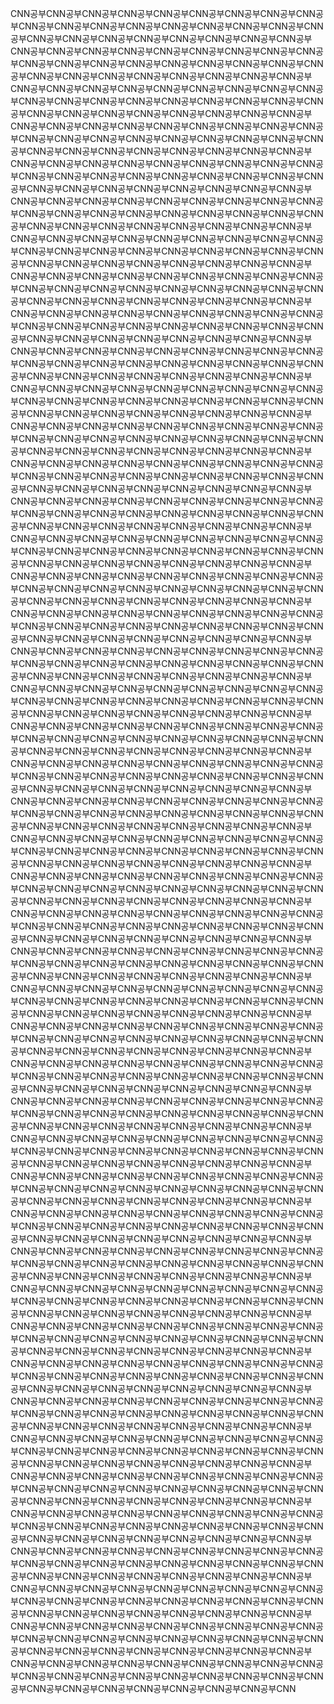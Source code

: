 CNN공부CNN공부CNN공부CNN공부CNN공부CNN공부CNN공부CNN공부CNN공부CNN공부CNN공부CNN공부CNN공부CNN공부CNN공부CNN공부CNN공부CNN공부CNN공부CNN공부CNN공부CNN공부CNN공부CNN공부CNN공부CNN공부CNN공부CNN공부CNN공부CNN공부CNN공부CNN공부CNN공부CNN공부CNN공부CNN공부CNN공부CNN공부CNN공부CNN공부CNN공부CNN공부CNN공부CNN공부CNN공부CNN공부CNN공부CNN공부CNN공부CNN공부CNN공부CNN공부CNN공부CNN공부CNN공부CNN공부CNN공부CNN공부CNN공부CNN공부CNN공부CNN공부CNN공부CNN공부CNN공부CNN공부CNN공부CNN공부CNN공부CNN공부CNN공부CNN공부CNN공부CNN공부CNN공부CNN공부CNN공부CNN공부CNN공부CNN공부CNN공부CNN공부CNN공부CNN공부CNN공부CNN공부CNN공부CNN공부CNN공부CNN공부CNN공부CNN공부CNN공부CNN공부CNN공부CNN공부CNN공부CNN공부CNN공부CNN공부CNN공부CNN공부CNN공부CNN공부CNN공부CNN공부CNN공부CNN공부CNN공부CNN공부CNN공부CNN공부CNN공부CNN공부CNN공부CNN공부CNN공부CNN공부CNN공부CNN공부CNN공부CNN공부CNN공부CNN공부CNN공부CNN공부CNN공부CNN공부CNN공부CNN공부CNN공부CNN공부CNN공부CNN공부CNN공부CNN공부CNN공부CNN공부CNN공부CNN공부CNN공부CNN공부CNN공부CNN공부CNN공부CNN공부CNN공부CNN공부CNN공부CNN공부CNN공부CNN공부CNN공부CNN공부CNN공부CNN공부CNN공부CNN공부CNN공부CNN공부CNN공부CNN공부CNN공부CNN공부CNN공부CNN공부CNN공부CNN공부CNN공부CNN공부CNN공부CNN공부CNN공부CNN공부CNN공부CNN공부CNN공부CNN공부CNN공부CNN공부CNN공부CNN공부CNN공부CNN공부CNN공부CNN공부CNN공부CNN공부CNN공부CNN공부CNN공부CNN공부CNN공부CNN공부CNN공부CNN공부CNN공부CNN공부CNN공부CNN공부CNN공부CNN공부CNN공부CNN공부CNN공부CNN공부CNN공부CNN공부CNN공부CNN공부CNN공부CNN공부CNN공부CNN공부CNN공부CNN공부CNN공부CNN공부CNN공부CNN공부CNN공부CNN공부CNN공부CNN공부CNN공부CNN공부CNN공부CNN공부CNN공부CNN공부CNN공부CNN공부CNN공부CNN공부CNN공부CNN공부CNN공부CNN공부CNN공부CNN공부CNN공부CNN공부CNN공부CNN공부CNN공부CNN공부CNN공부CNN공부CNN공부CNN공부CNN공부CNN공부CNN공부CNN공부CNN공부CNN공부CNN공부CNN공부CNN공부CNN공부CNN공부CNN공부CNN공부CNN공부CNN공부CNN공부CNN공부CNN공부CNN공부CNN공부CNN공부CNN공부CNN공부CNN공부CNN공부CNN공부CNN공부CNN공부CNN공부CNN공부CNN공부CNN공부CNN공부CNN공부CNN공부CNN공부CNN공부CNN공부CNN공부CNN공부CNN공부CNN공부CNN공부CNN공부CNN공부CNN공부CNN공부CNN공부CNN공부CNN공부CNN공부CNN공부CNN공부CNN공부CNN공부CNN공부CNN공부CNN공부CNN공부CNN공부CNN공부CNN공부CNN공부CNN공부CNN공부CNN공부CNN공부CNN공부CNN공부CNN공부CNN공부CNN공부CNN공부CNN공부CNN공부CNN공부CNN공부CNN공부CNN공부CNN공부CNN공부CNN공부CNN공부CNN공부CNN공부CNN공부CNN공부CNN공부CNN공부CNN공부CNN공부CNN공부CNN공부CNN공부CNN공부CNN공부CNN공부CNN공부CNN공부CNN공부CNN공부CNN공부CNN공부CNN공부CNN공부CNN공부CNN공부CNN공부CNN공부CNN공부CNN공부CNN공부CNN공부CNN공부CNN공부CNN공부CNN공부CNN공부CNN공부CNN공부CNN공부CNN공부CNN공부CNN공부CNN공부CNN공부CNN공부CNN공부CNN공부CNN공부CNN공부CNN공부CNN공부CNN공부CNN공부CNN공부CNN공부CNN공부CNN공부CNN공부CNN공부CNN공부CNN공부CNN공부CNN공부CNN공부CNN공부CNN공부CNN공부CNN공부CNN공부CNN공부CNN공부CNN공부CNN공부CNN공부CNN공부CNN공부CNN공부CNN공부CNN공부CNN공부CNN공부CNN공부CNN공부CNN공부CNN공부CNN공부CNN공부CNN공부CNN공부CNN공부CNN공부CNN공부CNN공부CNN공부CNN공부CNN공부CNN공부CNN공부CNN공부CNN공부CNN공부CNN공부CNN공부CNN공부CNN공부CNN공부CNN공부CNN공부CNN공부CNN공부CNN공부CNN공부CNN공부CNN공부CNN공부CNN공부CNN공부CNN공부CNN공부CNN공부CNN공부CNN공부CNN공부CNN공부CNN공부CNN공부CNN공부CNN공부CNN공부CNN공부CNN공부CNN공부CNN공부CNN공부CNN공부CNN공부CNN공부CNN공부CNN공부CNN공부CNN공부CNN공부CNN공부CNN공부CNN공부CNN공부CNN공부CNN공부CNN공부CNN공부CNN공부CNN공부CNN공부CNN공부CNN공부CNN공부CNN공부CNN공부CNN공부CNN공부CNN공부CNN공부CNN공부CNN공부CNN공부CNN공부CNN공부CNN공부CNN공부CNN공부CNN공부CNN공부CNN공부CNN공부CNN공부CNN공부CNN공부CNN공부CNN공부CNN공부CNN공부CNN공부CNN공부CNN공부CNN공부CNN공부CNN공부CNN공부CNN공부CNN공부CNN공부CNN공부CNN공부CNN공부CNN공부CNN공부CNN공부CNN공부CNN공부CNN공부CNN공부CNN공부CNN공부CNN공부CNN공부CNN공부CNN공부CNN공부CNN공부CNN공부CNN공부CNN공부CNN공부CNN공부CNN공부CNN공부CNN공부CNN공부CNN공부CNN공부CNN공부CNN공부CNN공부CNN공부CNN공부CNN공부CNN공부CNN공부CNN공부CNN공부CNN공부CNN공부CNN공부CNN공부CNN공부CNN공부CNN공부CNN공부CNN공부CNN공부CNN공부CNN공부CNN공부CNN공부CNN공부CNN공부CNN공부CNN공부CNN공부CNN공부CNN공부CNN공부CNN공부CNN공부CNN공부CNN공부CNN공부CNN공부CNN공부CNN공부CNN공부CNN공부CNN공부CNN공부CNN공부CNN공부CNN공부CNN공부CNN공부CNN공부CNN공부CNN공부CNN공부CNN공부CNN공부CNN공부CNN공부CNN공부CNN공부CNN공부CNN공부CNN공부CNN공부CNN공부CNN공부CNN공부CNN공부CNN공부CNN공부CNN공부CNN공부CNN공부CNN공부CNN공부CNN공부CNN공부CNN공부CNN공부CNN공부CNN공부CNN공부CNN공부CNN공부CNN공부CNN공부CNN공부CNN공부CNN공부CNN공부CNN공부CNN공부CNN공부CNN공부CNN공부CNN공부CNN공부CNN공부CNN공부CNN공부CNN공부CNN공부CNN공부CNN공부CNN공부CNN공부CNN공부CNN공부CNN공부CNN공부CNN공부CNN공부CNN공부CNN공부CNN공부CNN공부CNN공부CNN공부CNN공부CNN공부CNN공부CNN공부CNN공부CNN공부CNN공부CNN공부CNN공부CNN공부CNN공부CNN공부CNN공부CNN공부CNN공부CNN공부CNN공부CNN공부CNN공부CNN공부CNN공부CNN공부CNN공부CNN공부CNN공부CNN공부CNN공부CNN공부CNN공부CNN공부CNN공부CNN공부CNN공부CNN공부CNN공부CNN공부CNN공부CNN공부CNN공부CNN공부CNN공부CNN공부CNN공부CNN공부CNN공부CNN공부CNN공부CNN공부CNN공부CNN공부CNN공부CNN공부CNN공부CNN공부CNN공부CNN공부CNN공부CNN공부CNN공부CNN공부CNN공부CNN공부CNN공부CNN공부CNN공부CNN공부CNN공부CNN공부CNN공부CNN공부CNN공부CNN공부CNN공부CNN공부CNN공부CNN공부CNN공부CNN공부CNN공부CNN공부CNN공부CNN공부CNN공부CNN공부CNN공부CNN공부CNN공부CNN공부CNN공부CNN공부CNN공부CNN공부CNN공부CNN공부CNN공부CNN공부CNN공부CNN공부CNN공부CNN공부CNN공부CNN공부CNN공부CNN공부CNN공부CNN공부CNN공부CNN공부CNN공부CNN공부CNN공부CNN공부CNN공부CNN공부CNN공부CNN공부CNN공부CNN공부CNN공부CNN공부CNN공부CNN공부CNN공부CNN공부CNN공부CNN공부CNN공부CNN공부CNN공부CNN공부CNN공부CNN공부CNN공부CNN공부CNN공부CNN공부CNN공부CNN공부CNN공부CNN공부CNN공부CNN공부CNN공부CNN공부CNN공부CNN공부CNN공부CNN공부CNN공부CNN공부CNN공부CNN공부CNN공부CNN공부CNN공부CNN공부CNN공부CNN공부CNN공부CNN공부CNN공부CNN공부CNN공부CNN공부CNN공부CNN공부CNN공부CNN공부CNN공부CNN공부CNN공부CNN공부CNN공부CNN공부CNN공부CNN공부CNN공부CNN공부CNN공부CNN공부CNN공부CNN공부CNN공부CNN공부CNN공부CNN공부CNN공부CNN공부CNN공부CNN공부CNN공부CNN공부CNN공부CNN공부CNN공부CNN공부CNN공부CNN공부CNN공부CNN공부CNN공부CNN공부CNN공부CNN공부CNN공부CNN공부CNN공부CNN공부CNN공부CNN공부CNN공부CNN공부CNN공부CNN공부CNN공부CNN공부CNN공부CNN공부CNN공부CNN공부CNN공부CNN공부CNN공부CNN공부CNN공부CNN공부CNN공부CNN공부CNN공부CNN공부CNN공부CNN공부CNN공부CNN공부CNN공부CNN공부CNN공부CNN공부CNN공부CNN공부CNN공부CNN공부CNN공부CNN공부CNN공부CNN공부CNN공부CNN공부CNN공부CNN공부CNN공부CNN공부CNN공부CNN공부CNN공부CNN공부CNN공부CNN공부CNN공부CNN공부CNN공부CNN공부CNN공부CNN공부CNN공부CNN공부CNN공부CNN공부CNN공부CNN공부CNN공부CNN공부CNN공부CNN공부CNN공부CNN공부CNN공부CNN공부CNN공부CNN공부CNN공부CNN공부CNN공부CNN공부CNN공부CNN공부CNN공부CNN공부CNN공부CNN공부CNN공부CNN공부CNN공부CNN공부CNN공부CNN공부CNN공부CNN공부CNN공부CNN공부CNN공부CNN공부CNN공부CNN공부CNN공부CNN공부CNN공부CNN공부CNN공부CNN공부CNN공부CNN공부CNN공부CNN공부CNN공부CNN공부CNN공부CNN공부CNN공부CNN공부CNN공부CNN공부CNN공부CNN공부CNN공부CNN공부CNN공부CNN공부CNN공부CNN공부CNN공부CNN공부CNN공부CNN공부CNN공부CNN공부CNN공부CNN공부CNN공부CNN공부CNN공부CNN공부CNN공부CNN공부CNN공부CNN공부CNN공부CNN공부CNN공부CNN공부CNN공부CNN공부CNN공부CNN공부CNN공부CNN공부CNN공부CNN공부CNN공부CNN공부CNN공부CNN공부CNN공부CNN공부CNN공부CNN공부CNN공부CNN공부CNN공부CNN공부CNN공부CNN공부CNN공부CNN공부CNN공부CNN공부CNN공부CNN공부CNN공부CNN공부CNN공부CNN공부CNN공부CNN공부CNN공부CNN공부CNN공부CNN공부CNN공부CNN공부CNN공부CNN공부CNN공부CNN공부CNN공부CNN공부CNN공부CNN공부CNN공부CNN공부CNN공부CNN공부CNN공부CNN공부CNN공부CNN공부CNN공부CNN공부CNN공부CNN공부CNN공부CNN공부CNN공부CNN공부CNN공부CNN공부CNN공부CNN공부CNN공부CNN공부CNN공부CNN공부CNN공부CNN공부CNN공부CNN공부CNN공부CNN공부CNN공부CNN공부CNN공부CNN공부CNN공부CNN공부CNN공부CNN공부CNN공부CNN공부CNN공부CNN공부CNN공부CNN공부CNN공부CNN공부CNN공부CNN공부CNN공부CNN공부CNN공부CNN공부CNN공부CNN공부CNN공부CNN공부CNN공부CNN공부CNN공부CNN공부CNN공부CNN공부CNN공부CNN공부CNN공부CNN공부CNN공부CNN공부CNN공부CNN공부CNN공부CNN공부CNN공부CNN공부CNN공부CNN공부CNN공부CNN공부CNN공부CNN공부CNN공부CNN공부CNN공부CNN공부CNN공부CNN공부CNN공부CNN공부CNN공부CNN공부CNN공부CNN공부CNN공부CNN공부CNN공부CNN공부CNN공부CNN공부CNN공부CNN공부CNN공부CNN공부CNN
